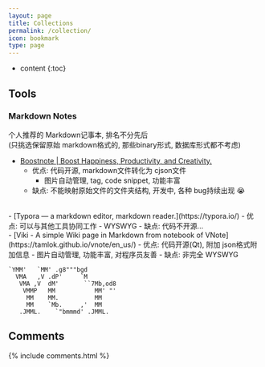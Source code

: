 ```yaml
---
layout: page
title: Collections
permalink: /collection/
icon: bookmark
type: page
---
```


* content
{:toc}

## Tools
### Markdown Notes
个人推荐的 Markdown记事本, 排名不分先后 <br>
(只挑选保留原始 markdown格式的, 那些binary形式, 数据库形式都不考虑)
<br>
- [Boostnote \| Boost Happiness, Productivity, and Creativity.](https://boostnote.io)
  - 优点: 代码开源, markdown文件转化为 cjson文件
    - 图片自动管理, tag, code snippet, 功能丰富
  - 缺点: 不能映射原始文件的文件夹结构, 开发中, 各种 bug持续出现 😭
<br>
- [Typora — a markdown editor, markdown reader.](https://typora.io/)
  - 优点: 可以与其他工具协同工作
    - WYSWYG
  - 缺点: 代码不开源...
<br>
- [Viki - A simple Wiki page in Markdown from notebook of VNote](https://tamlok.github.io/vnote/en_us/)
  - 优点: 代码开源(Qt), 附加 json格式附加信息
    - 图片自动管理, 功能丰富, 对程序员友善
  - 缺点: 非完全 WYSWYG

```
`YMM'   `MM' .g8"""bgd
  VMA   ,V .dP'     `M
   VMA ,V  dM'       ``7Mb,od8
    VMMP   MM           MM' "'
     MM    MM.          MM
     MM    `Mb.     ,'  MM
   .JMML.    `"bmmmd' .JMML.
```

## Comments

{% include comments.html %}
